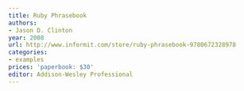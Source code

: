 ```yaml
---
title: Ruby Phrasebook
authors:
- Jason D. Clinton
year: 2008
url: http://www.informit.com/store/ruby-phrasebook-9780672328978
categories:
- examples
prices: 'paperbook: $30'
editor: Addison-Wesley Professional
---
```

